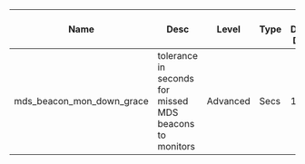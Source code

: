 | Name | Desc | Level | Type | non-Daemon Default | Daemon Default | Min | Max | Valid Values | verbatim | See also | Flags | Services | Validator | Long Desc | Tags |
| --- | --- | --- | --- | --- | --- | --- | --- | --- | --- | --- | --- | --- | --- | --- | --- |
| <span id="SP_mds_beacon_mon_down_grace">mds_beacon_mon_down_grace</span> |  tolerance in seconds for missed MDS beacons to monitors | Advanced | Secs | 1_min |  |  |  |  |  |  |  |  |  |  |  |
